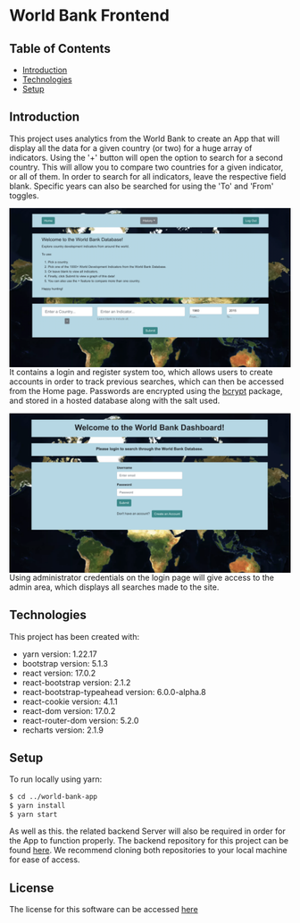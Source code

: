 # World Bank Frontend

## Table of Contents

- [Introduction](#introduction)
- [Technologies](#technologies)
- [Setup](#setup)

## Introduction

This project uses analytics from the World Bank to create an App that will display all the data for a given country (or two) for a huge array of indicators. Using the '+' button will open the option to search for a second country. This will allow you to compare two countries for a given indicator, or all of them. In order to search for all indicators, leave the respective field blank. Specific years can also be searched for using the 'To' and 'From' toggles.

<img src="SearchPage.png"
     alt="Search page screenshot"
     style="float: left; margin-right: 10px;" />

It contains a login and register system too, which allows users to create accounts in order to track previous searches, which can then be accessed from the Home page. Passwords are encrypted using the [bcrypt](https://deno.land/x/bcrypt@v0.3.0/mod.ts) package, and stored in a hosted database along with the salt used.

<img src="LoginPage.png"
     alt="Login page screenshot"
     style="float: left; margin-right: 10px;" >

Using administrator credentials on the login page will give access to the admin area, which displays all searches made to the site.

## Technologies

This project has been created with:

- yarn version: 1.22.17
- bootstrap version: 5.1.3
- react version: 17.0.2
- react-bootstrap version: 2.1.2
- react-bootstrap-typeahead version: 6.0.0-alpha.8
- react-cookie version: 4.1.1
- react-dom version: 17.0.2
- react-router-dom version: 5.2.0
- recharts version: 2.1.9

## Setup

To run locally using yarn:

```
$ cd ../world-bank-app
$ yarn install
$ yarn start
```

As well as this. the related backend Server will also be required in order for the App to function properly. The backend repository for this project can be found [here](https://github.com/tomw13/WorldBankBackend). We recommend cloning both repositories to your local machine for ease of access.

## License

The license for this software can be accessed [here](LICENSE.md)

